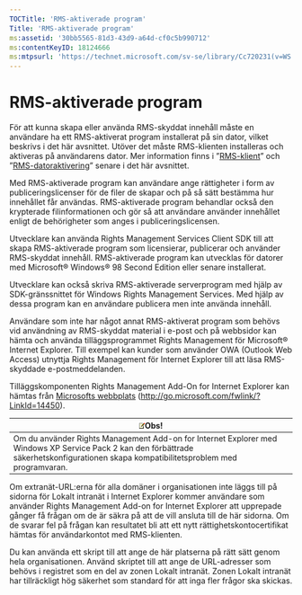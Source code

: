 ```yaml
---
TOCTitle: 'RMS-aktiverade program'
Title: 'RMS-aktiverade program'
ms:assetid: '30bb5565-81d3-43d9-a64d-cf0c5b990712'
ms:contentKeyID: 18124666
ms:mtpsurl: 'https://technet.microsoft.com/sv-se/library/Cc720231(v=WS.10)'
---
```


RMS-aktiverade program
======================

För att kunna skapa eller använda RMS-skyddat innehåll måste en användare ha ett RMS-aktiverat program installerat på sin dator, vilket beskrivs i det här avsnittet. Utöver det måste RMS-klienten installeras och aktiveras på användarens dator. Mer information finns i ”[RMS-klient](https://technet.microsoft.com/03294fa2-8350-430d-b4b0-03d5169937c2)” och ”[RMS-datoraktivering](https://technet.microsoft.com/09a0d631-9860-477f-9d10-df61b3bfe125)” senare i det här avsnittet.

Med RMS-aktiverade program kan användare ange rättigheter i form av publiceringslicenser för de filer de skapar och på så sätt bestämma hur innehållet får användas. RMS-aktiverade program behandlar också den krypterade filinformationen och gör så att användare använder innehållet enligt de behörigheter som anges i publiceringslicensen.

Utvecklare kan använda Rights Management Services Client SDK till att skapa RMS-aktiverade program som licensierar, publicerar och använder RMS-skyddat innehåll. RMS-aktiverade program kan utvecklas för datorer med Microsoft® Windows® 98 Second Edition eller senare installerat.

Utvecklare kan också skriva RMS-aktiverade serverprogram med hjälp av SDK-gränssnittet för Windows Rights Management Services. Med hjälp av dessa program kan en användare publicera men inte använda innehåll.

Användare som inte har något annat RMS-aktiverat program som behövs vid användning av RMS-skyddat material i e-post och på webbsidor kan hämta och använda tilläggsprogrammet Rights Management för Microsoft® Internet Explorer. Till exempel kan kunder som använder OWA (Outlook Web Access) utnyttja Rights Management för Internet Explorer till att läsa RMS-skyddade e-postmeddelanden.

Tilläggskomponenten Rights Management Add-On for Internet Explorer kan hämtas från [Microsofts webbplats](http://go.microsoft.com/fwlink/?linkid=14450) (http://go.microsoft.com/fwlink/?LinkId=14450).

| ![](images/Cc720231.note(WS.10).gif)Obs!                                                                                                                   |
|-----------------------------------------------------------------------------------------------------------------------------------------------------------------------------------------|
| Om du använder Rights Management Add-on for Internet Explorer med Windows XP Service Pack 2 kan den förbättrade säkerhetskonfigurationen skapa kompatibilitetsproblem med programvaran. |

Om extranät-URL:erna för alla domäner i organisationen inte läggs till på sidorna för Lokalt intranät i Internet Explorer kommer användare som använder Rights Management Add-on for Internet Explorer att upprepade gånger få frågan om de är säkra på att de vill ansluta till de här sidorna. Om de svarar fel på frågan kan resultatet bli att ett nytt rättighetskontocertifikat hämtas för användarkontot med RMS-klienten.

Du kan använda ett skript till att ange de här platserna på rätt sätt genom hela organisationen. Använd skriptet till att ange de URL-adresser som behövs i registret som en del av zonen Lokalt intranät. Zonen Lokalt intranät har tillräckligt hög säkerhet som standard för att inga fler frågor ska skickas.
